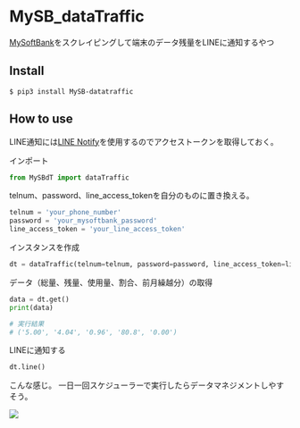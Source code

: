# MySB_dataTraffic
[MySoftBank](https://www.softbank.jp/mysoftbank/)をスクレイピングして端末のデータ残量をLINEに通知するやつ
## Install
```
$ pip3 install MySB-datatraffic
```
## How to use
LINE通知には[LINE Notify](https://notify-bot.line.me/ja/)を使用するのでアクセストークンを取得しておく。

インポート
```Python
from MySBdT import dataTraffic
```
telnum、password、line_access_tokenを自分のものに置き換える。
```Python
telnum = 'your_phone_number'
password = 'your_mysoftbank_password'
line_access_token = 'your_line_access_token'
```
インスタンスを作成  
```Python
dt = dataTraffic(telnum=telnum, password=password, line_access_token=line_access_token)
```
データ（総量、残量、使用量、割合、前月繰越分）の取得
```Python
data = dt.get()
print(data)

# 実行結果
# ('5.00', '4.04', '0.96', '80.8', '0.00')
```
LINEに通知する
```Python
dt.line()
```
こんな感じ。 一日一回スケジューラーで実行したらデータマネジメントしやすそう。

![](https://user-images.githubusercontent.com/34241526/66271995-2170de80-e89f-11e9-9a66-a32cfef9747f.jpg)
